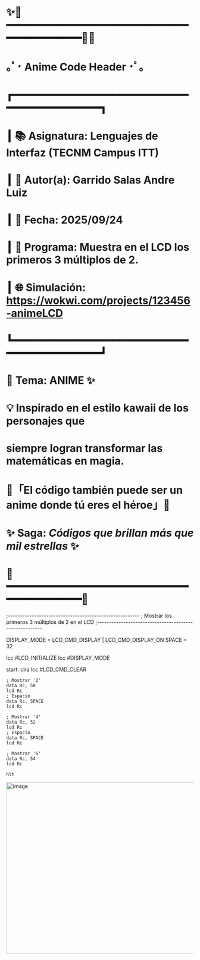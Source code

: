 # ✨🌸━━━━━━━━━━━━━━━━━━━━━━━━━━━━━━━━━━━━━━━━━🌸✨
#             ｡ﾟ･ Anime Code Header ･ﾟ｡  
# ┏━━━━━━━━━━━━━━━━━━━━━━━━━━━━━━━━━━━━━━━━━━━┓
# ┃ 📚 Asignatura: Lenguajes de Interfaz (TECNM Campus ITT)
# ┃ 👤 Autor(a): Garrido Salas Andre Luiz
# ┃ 📅 Fecha: 2025/09/24
# ┃ 📝 Programa: Muestra en el LCD los primeros 3 múltiplos de 2.  
# ┃ 🌐 Simulación: https://wokwi.com/projects/123456-animeLCD
# ┗━━━━━━━━━━━━━━━━━━━━━━━━━━━━━━━━━━━━━━━━━━━┛
#
# 🌸 Tema: ANIME ✨  
# 💡 Inspirado en el estilo kawaii de los personajes que 
# siempre logran transformar las matemáticas en magia.
#
# 🏮「El código también puede ser un anime donde tú eres el héroe」🏮
# ✨ Saga: *Códigos que brillan más que mil estrellas* ✨
# 🌸━━━━━━━━━━━━━━━━━━━━━━━━━━━━━━━━━━━━━━━━━🌸
;-------------------------------------------------------
; Mostrar los primeros 3 múltiplos de 2 en el LCD
;-------------------------------------------------------

DISPLAY_MODE = LCD_CMD_DISPLAY | LCD_CMD_DISPLAY_ON
SPACE = 32

lcc #LCD_INITIALIZE
lcc #DISPLAY_MODE

start:
    clra
    lcc #LCD_CMD_CLEAR

    ; Mostrar '2'
    data Rc, 50
    lcd Rc
    ; Espacio
    data Rc, SPACE
    lcd Rc

    ; Mostrar '4'
    data Rc, 52
    lcd Rc
    ; Espacio
    data Rc, SPACE
    lcd Rc

    ; Mostrar '6'
    data Rc, 54
    lcd Rc

    hlt
<img width="923" height="460" alt="image" src="https://github.com/user-attachments/assets/45f4e5df-a3fb-4965-a12f-efb9bb8ceca7" />
